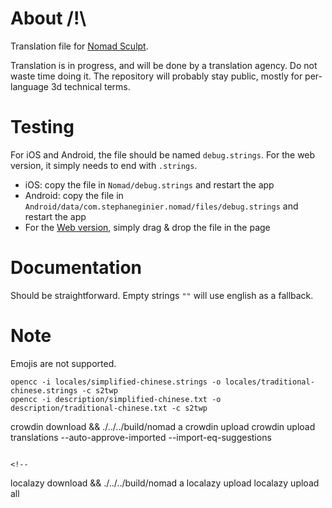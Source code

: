 # About /!\

Translation file for [Nomad Sculpt](https://nomadsculpt.com/).

Translation is in progress, and will be done by a translation agency.
Do not waste time doing it.
The repository will probably stay public, mostly for per-language 3d technical terms.

# Testing

For iOS and Android, the file should be named `debug.strings`.
For the web version, it simply needs to end with `.strings`.

- iOS: copy the file in `Nomad/debug.strings` and restart the app
- Android: copy the file in `Android/data/com.stephaneginier.nomad/files/debug.strings` and restart the app
- For the [Web version](https://stephaneginier.com/archive/nomad_demo/), simply drag & drop the file in the page

# Documentation

Should be straightforward.
Empty strings `""` will use english as a fallback.

# Note
Emojis are not supported.

```
opencc -i locales/simplified-chinese.strings -o locales/traditional-chinese.strings -c s2twp
opencc -i description/simplified-chinese.txt -o description/traditional-chinese.txt -c s2twp
```

crowdin download && ./../../build/nomad a
crowdin upload
crowdin upload translations --auto-approve-imported --import-eq-suggestions
```

<!--
```
localazy download && ./../../build/nomad a
localazy upload
localazy upload all
```
